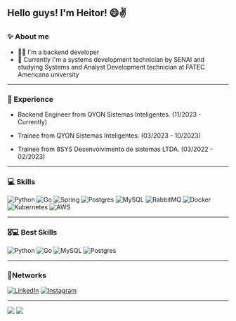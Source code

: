 ## Hello guys! I'm Heitor! 😄✌

<h3>✨ About me</h3>
<div>
    <ul>
        <li> 👩‍💻 I'm a backend developer
        <li> 📕 Currently I'm a systems development technician by SENAI and studying Systems and Analyst Development technician at FATEC Americana university 
    </ul>
</div>

---

<h3>🌃 Experience</h3>
<div>
    <ul>
        <li> Backend Engineer from QYON Sistemas Inteligentes. (11/2023 - Currently)
    </ul>
    <ul>
        <li> Trainee from QYON Sistemas Inteligentes. (03/2023 - 10/2023)
    </ul>
    <ul>
        <li> Trainee from 8SYS Desenvolvimento de sistemas LTDA. (03/2022 - 02/2023)
    </ul>
</div>

---

<h3>💻 Skills</h3>

![Python](https://img.shields.io/badge/python-3670A0?style=for-the-badge&logo=python&logoColor=ffdd54)
![Go](https://img.shields.io/badge/go-%2300ADD8.svg?style=for-the-badge&logo=go&logoColor=white)
![Spring](https://img.shields.io/badge/spring-%236DB33F.svg?style=for-the-badge&logo=spring&logoColor=white)
![Postgres](https://img.shields.io/badge/postgres-%23316192.svg?style=for-the-badge&logo=postgresql&logoColor=white)
![MySQL](https://img.shields.io/badge/mysql-%2300f.svg?style=for-the-badge&logo=mysql&logoColor=white)
![RabbitMQ](https://img.shields.io/badge/Rabbitmq-FF6600?style=for-the-badge&logo=rabbitmq&logoColor=white)
![Docker](https://img.shields.io/badge/docker-%230db7ed.svg?style=for-the-badge&logo=docker&logoColor=white)
![Kubernetes](https://img.shields.io/badge/kubernetes-%23326ce5.svg?style=for-the-badge&logo=kubernetes&logoColor=white)
![AWS](https://img.shields.io/badge/AWS-%23FF9900.svg?style=for-the-badge&logo=amazon-aws&logoColor=white)

---

<h3>🎖💻 Best Skills</h3>

![Python](https://img.shields.io/badge/python-3670A0?style=for-the-badge&logo=python&logoColor=ffdd54)
![Go](https://img.shields.io/badge/go-%2300ADD8.svg?style=for-the-badge&logo=go&logoColor=white)
![MySQL](https://img.shields.io/badge/mysql-%2300f.svg?style=for-the-badge&logo=mysql&logoColor=white)
![Postgres](https://img.shields.io/badge/postgres-%23316192.svg?style=for-the-badge&logo=postgresql&logoColor=white)

---

<h3>📱Networks</h3> 

[![LinkedIn](https://img.shields.io/badge/LinkedIn-0077B5?style=for-the-badge&logo=linkedin&logoColor=white)](https://www.linkedin.com/in/heitor-melegate-a0b6b922a/)
[![Instagram](https://img.shields.io/badge/Instagram-%23E4405F.svg?style=for-the-badge&logo=Instagram&logoColor=white)](https://www.instagram.com/heitorfm_dev)

---

![](https://github-readme-stats.vercel.app/api?username=HeitorFM2&hide=contribs&show_icons=true&theme=dark#gh-dark-mode-only)     ![](http://github-profile-summary-cards.vercel.app/api/cards/most-commit-language?username=HeitorFM2&theme=nord_dark&exclude=vue,JavaScript)
